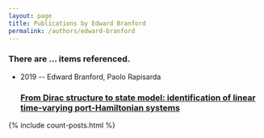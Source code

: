```yaml
---
layout: page
title: Publications by Edward Branford
permalink: /authors/edward-branford
---
```


<h3 id="number-posts">There are ... items referenced.</h3>
<ul class="post-list">
<li><span class='post-meta'>2019 -- Edward Branford, Paolo Rapisarda</span><h3><a class='post-link' href="{{ site.baseurl }}/from-dirac-structure-to-state-model-identification-of-linear-time-varying-port-hamiltonian-systems">From Dirac structure to state model: identification of linear time-varying port-Hamiltonian systems</a></h3></li>

</ul>
{% include count-posts.html %}
